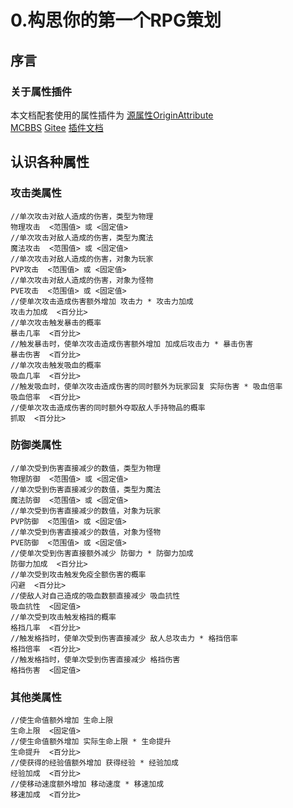# 0.构思你的第一个RPG策划
## 序言
### 关于属性插件
本文档配套使用的属性插件为 [源属性OriginAttribute](https://www.mcbbs.net/thread-1248537-1-1.html)  
[MCBBS](https://www.mcbbs.net/thread-1248537-1-1.html) 
[Gitee](https://gitee.com/amazing-ocean-origin/origin-attribute)
[插件文档](https://mc-origin.gitbook.io/originattribute/)  
## 认识各种属性
### 攻击类属性
    //单次攻击对敌人造成的伤害，类型为物理
    物理攻击  <范围值> 或 <固定值>
    //单次攻击对敌人造成的伤害，类型为魔法
    魔法攻击  <范围值> 或 <固定值> 
    //单次攻击对敌人造成的伤害，对象为玩家
    PVP攻击  <范围值> 或 <固定值>  
    //单次攻击对敌人造成的伤害，对象为怪物
    PVE攻击  <范围值> 或 <固定值>  
    //使单次攻击造成伤害额外增加 攻击力 * 攻击力加成
    攻击力加成  <百分比> 
    //单次攻击触发暴击的概率
    暴击几率  <百分比>  
    //触发暴击时，使单次攻击造成伤害额外增加 加成后攻击力 * 暴击伤害
    暴击伤害  <百分比>  
    //单次攻击触发吸血的概率
    吸血几率  <百分比>  
    //触发吸血时，使单次攻击造成伤害的同时额外为玩家回复 实际伤害 * 吸血倍率
    吸血倍率  <百分比>  
    //使单次攻击造成伤害的同时额外夺取敌人手持物品的概率
    抓取  <百分比>
### 防御类属性
    //单次受到伤害直接减少的数值，类型为物理
    物理防御  <范围值> 或 <固定值>
    //单次受到伤害直接减少的数值，类型为魔法
    魔法防御  <范围值> 或 <固定值>
    //单次受到伤害直接减少的数值，对象为玩家
    PVP防御  <范围值> 或 <固定值>
    //单次受到伤害直接减少的数值，对象为怪物
    PVE防御  <范围值> 或 <固定值>
    //使单次受到伤害直接额外减少 防御力 * 防御力加成
    防御力加成  <百分比>
    //单次受到攻击触发免疫全额伤害的概率
    闪避  <百分比>
    //使敌人对自己造成的吸血数额直接减少 吸血抗性
    吸血抗性  <固定值>
    //单次受到攻击触发格挡的概率
    格挡几率  <百分比>
    //触发格挡时，使单次受到伤害直接减少 敌人总攻击力 * 格挡倍率
    格挡倍率  <百分比>
    //触发格挡时，使单次受到伤害直接减少 格挡伤害
    格挡伤害  <固定值>
### 其他类属性
    //使生命值额外增加 生命上限
    生命上限  <固定值>
    //使生命值额外增加 实际生命上限 * 生命提升
    生命提升  <百分比>
    //使获得的经验值额外增加 获得经验 * 经验加成
    经验加成  <百分比>
    //使移动速度额外增加 移动速度 * 移速加成
    移速加成  <百分比>
